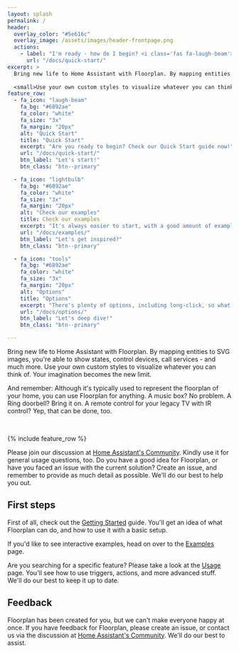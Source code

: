 ```yaml
---
layout: splash
permalink: /
header:
  overlay_color: "#5e616c"
  overlay_image: /assets/images/header-frontpage.png
  actions:
    - label: "I'm ready - how do I begin? <i class='fas fa-laugh-beam'></i>"
      url: "/docs/quick-start/"
excerpt: >
  Bring new life to Home Assistant with Floorplan. By mapping entities to SVG images, you’re able to show states, control devices, call services - and much more.
  
  <small>Use your own custom styles to visualize whatever you can think of. Your imagination becomes the new limit.</small>
feature_row:
  - fa_icon: "laugh-beam"
    fa_bg: "#6892ae"
    fa_color: "white"
    fa_size: "3x"
    fa_margin: "20px"
    alt: "Quick Start"
    title: "Quick Start"
    excerpt: "Are you ready to begin? Check our Quick Start guide now!"
    url: "/docs/quick-start/"
    btn_label: "Let's start!"
    btn_class: "btn--primary"

  - fa_icon: "lightbulb"
    fa_bg: "#6892ae"
    fa_color: "white"
    fa_size: "3x"
    fa_margin: "20px"
    alt: "Check our examples"
    title: Check our examples
    excerpt: "It's always easier to start, with a good amount of examples. So, go get them!"
    url: "/docs/examples/"
    btn_label: "Let's get inspired?"
    btn_class: "btn--primary"

  - fa_icon: "tools"
    fa_bg: "#6892ae"
    fa_color: "white"
    fa_size: "3x"
    fa_margin: "20px"
    alt: "Options"
    title: "Options"
    excerpt: "There's plenty of options, including long-click, so what are you waiting for?"
    url: "/docs/options/"
    btn_label: "Let's deep dive!"
    btn_class: "btn--primary"

---
```


Bring new life to Home Assistant with Floorplan. By mapping entities to SVG images, you're able to show states, control devices, call services - and much more. Use your own custom styles to visualize whatever you can think of. Your imagination becomes the new limit.

And remember: Although it's typically used to represent the floorplan of your home, you can use Floorplan for anything. A music box? No problem. A Ring doorbell? Bring it on. A remote control for your legacy TV with IR control? Yep, that can be done, too.

<br>

{% include feature_row %}

Please join our discussion at [Home Assistant's Community](https://community.home-assistant.io/t/floorplan-now-available-as-a-lovelace-card/115489). Kindly use it for general usage questions, too. Do you have a good idea for Floorplan, or have you faced an issue with the current solution? Create an issue, and remember to provide as much detail as possible. We'll do our best to help you out.

## First steps

First of all, check out the [Getting Started](./docs/getting-started/) guide. You'll get an idea of what Floorplan can do, and how to use it with a basic setup.

If you'd like to see interactive examples, head on over to the [Examples](./docs/examples/) page.

Are you searching for a specific feature? Please take a look at the [Usage](./usage/) page. You'll see how to use triggers, actions, and more advanced stuff. We'll do our best to keep it up to date.

## Feedback

Floorplan has been created for you, but we can't make everyone happy at once. If you have feedback for Floorplan, please create an issue, or contact us via the discussion at [Home Assistant's Community](https://community.home-assistant.io/t/floorplan-now-available-as-a-lovelace-card/115489). We'll do our best to assist. 
